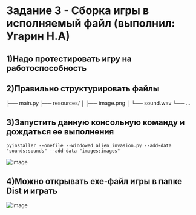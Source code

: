 # Задание 3 - Сборка игры в исполняемый файл (выполнил: Угарин Н.А)

## 1)Надо протестировать игру на работоспособность

## 2)Правильно структурировать файлы

├── main.py
├── resources/
│ ├── image.png
│ └── sound.wav
└── ...

## 3)Запустить данную консольную команду и дождаться ее выполнения
```
pyinstaller --onefile --windowed alien_invasion.py --add-data "sounds;sounds" --add-data "images;images"
```

![image](https://github.com/user-attachments/assets/1a5370bc-7f10-4f98-a9c2-ca24e6e61019)

## 4)Можно открывать exe-файл игры в папке Dist и играть

![image](https://github.com/user-attachments/assets/9f4ea896-0741-4795-a877-22059c12a889)

